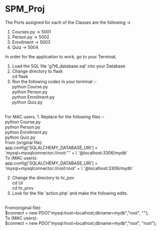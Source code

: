 # SPM_Proj



The Ports assigned for each of the Classes are the following ->
1. Courses.py -> 5001
2. Person.py -> 5002
3. Enrollment -> 5003
4. Quiz -> 5004


In order for the application to work, go to your Terminal, 
1. Load the SQL file 'g7t6_database.sql' into your Database
2. Change directory to flask 
   <br /> cd flask
3. Run the following codes in your terminal :-
   <br /> python Course.py
   <br /> python Person.py
   <br /> python Enrollment.py
   <br /> python Quiz.py

<br />
For MAC users, 
1. Replace for the following files :-
   <br /> python Course.py
   <br /> python Person.py
   <br /> python Enrollment.py
   <br /> python Quiz.py
<br />
From (original file): 
<br />
   app.config['SQLALCHEMY_DATABASE_URI'] = 'mysql+mysqlconnector://root:''' + \
                                        '@localhost:3306/mydb'
                                        
                                        
<br />                                
To (MAC users):
<br />
app.config['SQLALCHEMY_DATABASE_URI'] = 'mysql+mysqlconnector://root:root' + \
                                        '@localhost:3306/mydb'
                                        
2. Change the directory to hr_pov
   <br /> cd UI
   <br /> cd hr_prov
   <br />
3. Look for the file 'action.php' and make the following edits.
  <br /> 
From(original file):
<br />
   $connect = new PDO("mysql:host=localhost;dbname=mydb","root", "");
<br />
To (MAC users):
<br />
   $connect = new PDO("mysql:host=localhost;dbname=mydb","root", "root");

               
